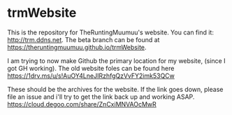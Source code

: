 # trmWebsite
This is the repository for TheRuntingMuumuu's website. You can find it: http://trm.ddns.net. The beta branch can be found at https://theruntingmuumuu.github.io/trmWebsite.

I am trying to now make Github the primary location for my website, (since I got GH working). The old website foles can be found here https://1drv.ms/u/s!AuOY4LneJIRzhfgQzVvFY2imk53QCw

These should be the archives for the website. If the link goes down, please file an issue and i'll try to get the link back up and working ASAP. https://cloud.degoo.com/share/ZnCxiMNVAOcMwR
